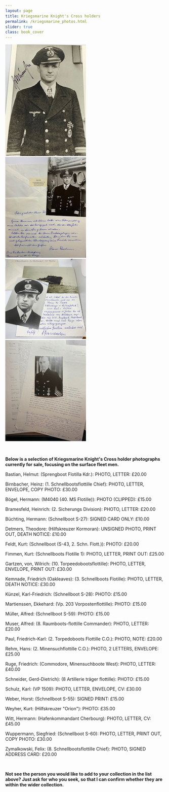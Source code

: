```yaml
---
layout: page
title: Kriegsmarine Knight's Cross holders
permalink: /kriegsmarine_photos.html
slider: true
class: book_cover
---
```


<p float="left">
<img src="./assets/Ekkehard Martienssen.jpg"/>
<img src="./assets/Hans Rehm.jpg"/>
<img src="./assets/Heinz Birnbacher.jpg"/>
<img src="./assets/Hermann Witt.jpg"/>
</p>  
<br />
<p><b>Below is a selection of Kriegsmarine Knight's Cross holder photographs currently for sale, focusing on the surface fleet men.</b><br />
<p>Bastian,	Helmut: (Sprengboot Flotilla Kdr.):	PHOTO, LETTER: £20.00</p>
<p>Birnbacher,	Heinz: (1. Schnellbootsflottille Chief):	PHOTO, LETTER, ENVELOPE, COPY PHOTO: £30.00</p>
<p>Bögel,	Hermann: (M4040 (40. MS Flotille)):	PHOTO (CLIPPED): £15.00</p>
<p>Bramesfeld, Heinrich: (2. Sicherungs Division):	PHOTO, LETTER: £20.00</p>
<p>Büchting,	Hermann: (Schnellboot S-27):	SIGNED CARD ONLY: £10.00</p>
<p>Detmers,	Theodore: (Hilfskreuzer Kormoran):	UNSIGNED PHOTO, PRINT OUT, DEATH NOTICE: £10.00</p>
<p>Feldt,	Kurt: (Schnellboot (S-43, 2. Schn. Flott.)):	PHOTO: £20.00</p>
<p>Fimmen,	Kurt: (Schnellboots Flotille 1):	PHOTO, LETTER, PRINT OUT: £25.00</p>
<p>Gartzen, von,	Wilrich: (10. Torpeedobootsflottille):	PHOTO, LETTER, ENVELOPE, PRINT OUT: £30.00</p>
<p>Kemnade,	Friedrich (Oakleaves): (3. Schnellboots Flotille):	PHOTO, LETTER, DEATH NOTICE: £30.00</p>
<p>Künzel,	Karl-Friedrich: (Schnellboot S-28):	PHOTO: £15.00</p>
<p>Martienssen,	Ekkehard: (Vp. 203 Vorpostenflottille): PHOTO: £15.00</p>
<p>Müller,	Alfred: (Schnellboot S-59):	PHOTO: £15.00</p>
<p>Muser,	Alfred: (8. Raumboots-flottille Commander): PHOTO, LETTER: £20.00</p>
<p>Paul,	Friedrich-Karl: (2. Torpedoboots Flottille C.O.): PHOTO, NOTE: £20.00</p>
<p>Rehm,	Hans: (2. Minensuchflottille C.O.):	PHOTO, 2 LETTERS, ENVELOPE: £25.00</p>
<p>Ruge,	Friedrich: (Commodore, Minensuchboote West):	PHOTO, LETTER: £40.00</p>
<p>Schneider,	Gerd-Dietrich): (8 Artillerie träger flottille):	PHOTO: £15.00</p>
<p>Schulz,	Karl: (VP 1509):	PHOTO, LETTER, ENVELOPE, CV: £30.00</p>
<p>Weber,	Horst: (Schnellboot S-55):	SIGNED PRINT: £15.00</p>
<p>Weyher,	Kurt: (Hilfskreuzer "Orion"):	PHOTO: £35.00</p>
<p>Witt,	Hermann: (Hafenkommandant Cherbourg):	PHOTO, LETTER, CV: £45.00</p>
<p>Wuppermann,	Siegfried: (Schnellboot S-60):	PHOTO, LETTER, PRINT OUT, COPY PHOTO: £30.00</p>
<p>Zymalkowski,	Felix: (8. Schnellbootsflottille Chief):	PHOTO, SIGNED ADDRESS CARD: £20.00</p>
<br />
<p><b><centre>Not see the person you would like to add to your collection in the list above? Just ask for who you seek, so that I can confirm whether they are within the wider collection.


